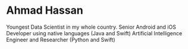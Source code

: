 # Ahmad Hassan
Youngest Data Scientist in my whole country.
Senior Android and iOS Developer using native languages (Java and Swift)
Artificial Intelligence Engineer and Researcher (Python and Swift)


